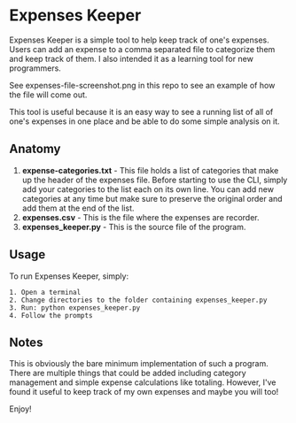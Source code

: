 # Expenses Keeper

Expenses Keeper is a simple tool to help keep track of one's expenses. Users can add an expense to a comma separated file to categorize them and keep track of them. I also intended it as a learning tool for new programmers.

See expenses-file-screenshot.png in this repo to see an example of how the file will come out.

This tool is useful because it is an easy way to see a running list of all of one's expenses in one place and be able to do some simple analysis on it.

## Anatomy

1. __expense-categories.txt__ - This file holds a list of categories that make up the header of the expenses file. Before starting to use the CLI, simply add your categories to the list each on its own line. You can add new categories at any time but make sure to preserve the original order and add them at the end of the list.
2. __expenses.csv__ - This is the file where the expenses are recorder.
3. __expenses_keeper.py__ - This is the source file of the program.

## Usage

To run Expenses Keeper, simply:

```
1. Open a terminal
2. Change directories to the folder containing expenses_keeper.py
3. Run: python expenses_keeper.py
4. Follow the prompts
```

## Notes

This is obviously the bare minimum implementation of such a program. There are multiple things that could be added including category management and simple expense calculations like totaling. However, I've found it useful to keep track of my own expenses and maybe you will too!

Enjoy!
